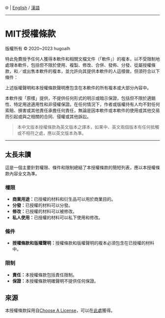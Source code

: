 🌐 | [English](./LICENSE.md) / [漢語](./LICENSE-ZH.md)

---

# MIT授權條款

版權所有 © 2020\~2023 hugoalh

特此免費授予任何人獲得本軟件和相關文檔文件（「軟件」）的複本，以不受限制地處理本軟件，包括但不限於使用、複製、修改、合併、發佈、分發、從屬授權條款，和／或出售本軟件的複本，並允許向其提供本軟件的人這樣做，但須符合以下條件：

上述版權聲明和本授權條款聲明應包含在本軟件的所有複本或大部分內容中。

本軟件按「原樣」提供，不提供任何形式的明示或暗示保證，包括但不限於適銷性、特定用途適用性和非侵權保證。在任何情況下，作者或版權持有人均不對任何索賠、損害或其他責任承擔任何責任，無論是因本軟件或本軟件的使用或其他交易而引起或與之相關的合同、侵權或其他訴訟。

> 本中文版本授權條款為英文版本之譯本，如果中、英文兩個版本有任何抵觸或不相符之處，應以英文版本為準。

---

## 太長未讀

這是一個主要針對權限、條件和限制總結了本授權條款的簡短列表，應以本授權條款內容全文為準。

### 權限

- <b>商業用途：</b>已授權的材料和衍生品可以用於商業目的。
- <b>分發：</b>已授權的材料可以分發。
- <b>修改：</b>已授權的材料可以被修改。
- <b>私人使用：</b>已授權的材料可以私下使用和修改。

### 條件

- <b>授權條款和版權聲明：</b>授權條款和版權聲明的複本必須包含在已授權的材料中。

### 限制

- <b>責任：</b>本授權條款包括責任限制。
- <b>保證：</b>本授權條款明確聲明不提供任何保證。

## 來源

本授權條款採用自[Choose A License](https://choosealicense.com/)，可以在[此處](https://choosealicense.com/licenses/mit)獲得。
